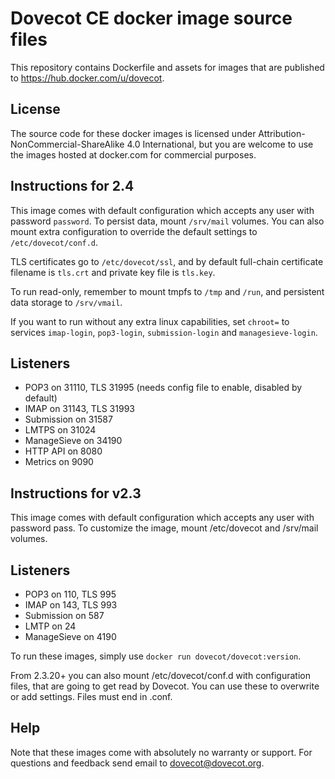 Dovecot CE docker image source files
====================================

This repository contains Dockerfile and assets for images that are published to https://hub.docker.com/u/dovecot.

License
-------

The source code for these docker images is licensed under Attribution-NonCommercial-ShareAlike 4.0 International, but you are welcome to use the images hosted at docker.com for commercial purposes.

Instructions for 2.4
---------------------

This image comes with default configuration which accepts any user with password `password`. To persist data, mount `/srv/mail` volumes.
You can also mount extra configuration to override the default settings to `/etc/dovecot/conf.d`.

TLS certificates go to `/etc/dovecot/ssl`, and by default full-chain certificate filename is `tls.crt` and private key file is `tls.key`.

To run read-only, remember to mount tmpfs to `/tmp` and `/run`, and persistent data storage to `/srv/vmail`.

If you want to run without any extra linux capabilities, set `chroot=` to services `imap-login`, `pop3-login`, `submission-login` and `managesieve-login`.

Listeners
------------
- POP3 on 31110, TLS 31995 (needs config file to enable, disabled by default)
- IMAP on 31143, TLS 31993
- Submission on 31587
- LMTPS on 31024
- ManageSieve on 34190
- HTTP API on 8080
- Metrics on 9090

Instructions for v2.3
---------------------

This image comes with default configuration which accepts any user with password pass. To customize the image, mount /etc/dovecot and /srv/mail volumes.

Listeners
---------

 - POP3 on 110, TLS 995
 - IMAP on 143, TLS 993
 - Submission on 587
 - LMTP on 24
 - ManageSieve on 4190

To run these images, simply use `docker run dovecot/dovecot:version`.

From 2.3.20+ you can also mount /etc/dovecot/conf.d with configuration files, that are going to get read by Dovecot. You can use these to overwrite or add
settings. Files must end in .conf.

Help
----

Note that these images come with absolutely no warranty or support. For questions and feedback send email to dovecot@dovecot.org.
